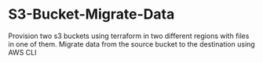 # S3-Bucket-Migrate-Data
Provision two s3 buckets using terraform in two different regions with files in one of them. Migrate data from the source bucket to the destination using AWS CLI
